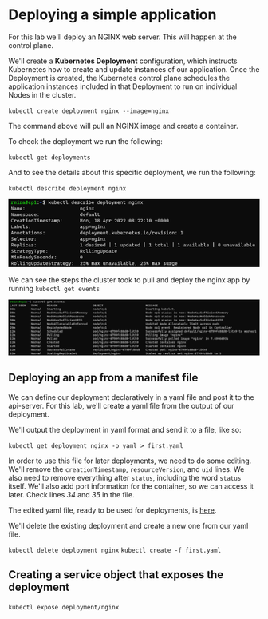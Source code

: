 # Deploying a simple application

For this lab we'll deploy an NGINX web server. This will happen at the control plane.

We'll create a **Kubernetes Deployment** configuration, which instructs Kubernetes how to create and update instances of our application. Once the Deployment is created, the Kubernetes control plane schedules the application instances included in that Deployment to run on individual Nodes in the cluster.

`kubectl create deployment nginx --image=nginx`

The command above will pull an NGINX image and create a container. 

To check the deployment we run the following:

`kubectl get deployments`

And to see the details about this specific deployment, we run the following:

`kubectl describe deployment nginx`

![kubectl describe deployment](../media/kubectldescribedeploymentnginx.png)

We can see the steps the cluster took to pull and deploy the nginx app by running `kubectl get events`

![kubectl get events](../media/getevents.png)

## Deploying an app from a manifest file

We can define our deployment declaratively in a yaml file and post it to the api-server. For this lab, we'll create a yaml file from the output of our deployment.

We'll output the deployment in yaml format and send it to a file, like so:

`kubectl get deployment nginx -o yaml > first.yaml`

In order to use this file for later deployments, we need to do some editing. We'll remove the `creationTimestamp`, `resourceVersion`, and `uid` lines. We also need to remove everything after `status`, including the word `status` itself. We'll also add port information for the container, so we can access it later. Check lines *34* and *35* in the file.

The edited yaml file, ready to be used for deployments, is [here](../yaml_files/first.yaml).

We'll delete the existing deployment and create a new one from our yaml file.

`kubectl delete deployment nginx`
`kubectl create -f first.yaml`

## Creating a service object that exposes the deployment

`kubectl expose deployment/nginx`
